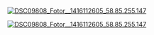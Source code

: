 [![DSC09808_Fotor__1416112605_58.85.255.147](http://mountainboy.boo.jp/wordpress/wp-content/uploads/2018/10/aaa.jpg)](http://mountainboy.boo.jp/wordpress/wp-content/uploads/2018/10/aaa.jpg)

[![DSC09808_Fotor__1416112605_58.85.255.147](http://mountainboy.boo.jp/wordpress/wp-content/uploads/2018/10/bbb.jpg)](http://mountainboy.boo.jp/wordpress/wp-content/uploads/2018/10/bbb.jpg)
